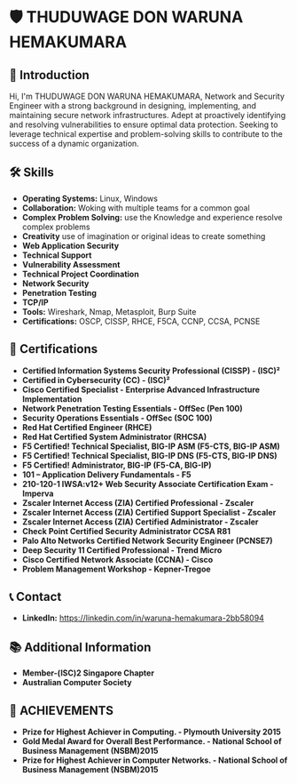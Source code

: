 # 🛡️ THUDUWAGE DON WARUNA HEMAKUMARA

## 👋 Introduction
Hi, I'm THUDUWAGE DON WARUNA HEMAKUMARA, Network and Security Engineer with a strong background in designing, implementing, and maintaining secure network infrastructures. Adept at proactively identifying and resolving vulnerabilities to ensure optimal data protection. Seeking to leverage technical expertise and problem-solving skills to contribute to the success of a dynamic organization.

## 🛠️ Skills
- **Operating Systems:** Linux, Windows
- **Collaboration:** Woking with multiple teams for a common goal
- **Complex Problem Solving:** use the Knowledge and experience resolve complex problems
- **Creativity** use of imagination or original ideas to create something
- **Web Application Security**
- **Technical Support**
- **Vulnerability Assessment**
- **Technical Project Coordination**
- **Network Security**
- **Penetration Testing**
- **TCP/IP**
- **Tools:** Wireshark, Nmap, Metasploit, Burp Suite
- **Certifications:** OSCP, CISSP, RHCE, F5CA, CCNP, CCSA, PCNSE

## 📜 Certifications
- **Certified Information Systems Security Professional (CISSP) - (ISC)²**
- **Certified in Cybersecurity (CC) - (ISC)²**
- **Cisco Certified Specialist - Enterprise Advanced Infrastructure Implementation**
- **Network Penetration Testing Essentials - OffSec (Pen 100)**
- **Security Operations Essentials - OffSec (SOC 100)**
- **Red Hat Certified Engineer (RHCE)**
- **Red Hat Certified System Administrator (RHCSA)**
- **F5 Certified! Technical Specialist, BIG-IP ASM (F5-CTS, BIG-IP ASM)**
- **F5 Certified! Technical Specialist, BIG-IP DNS (F5-CTS, BIG-IP DNS)**
- **F5 Certified! Administrator, BIG-IP (F5-CA, BIG-IP)**
- **101 – Application Delivery Fundamentals - F5**
- **210-120-1 IWSA:v12+ Web Security Associate Certification Exam - Imperva**
- **Zscaler Internet Access (ZIA) Certified Professional - Zscaler**
- **Zscaler Internet Access (ZIA) Certified Support Specialist - Zscaler**
- **Zscaler Internet Access (ZIA) Certified Administrator - Zscaler**
- **Check Point Certified Security Administrator CCSA R81**
- **Palo Alto Networks Certified Network Security Engineer (PCNSE7)**
- **Deep Security 11 Certified Professional - Trend Micro**
- **Cisco Certified Network Associate (CCNA) - Cisco**
- **Problem Management Workshop - Kepner-Tregoe**

## 📞 Contact
- **LinkedIn:** https://linkedin.com/in/waruna-hemakumara-2bb58094


## 📚 Additional Information
- **Member-(ISC)2 Singapore Chapter**
- **Australian Computer Society**
## :dart: ACHIEVEMENTS
- **Prize for Highest Achiever in Computing. - Plymouth University 2015**
- **Gold Medal Award for Overall Best Performance. - National School of Business Management (NSBM)2015**
- **Prize for Highest Achiever in Computer Networks. - National School of Business Management (NSBM)2015**

<!---
Waruna-Hemakumara/Waruna-Hemakumara is a ✨ special ✨ repository because its `README.md` (this file) appears on your GitHub profile.
You can click the Preview link to take a look at your changes.
--->
